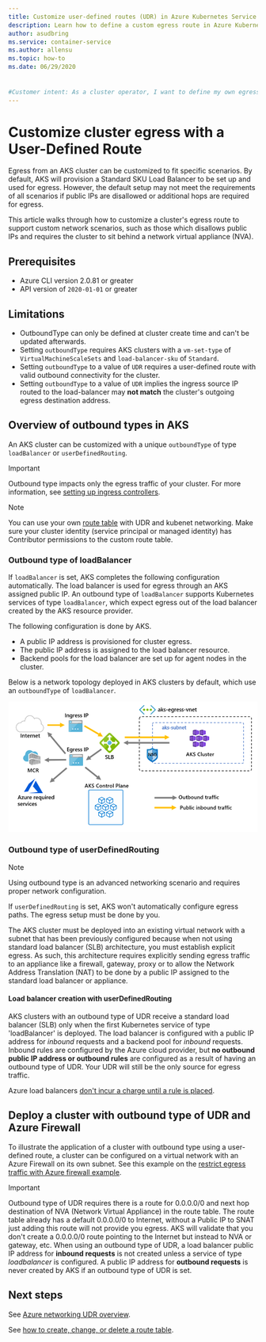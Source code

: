 ```yaml
---
title: Customize user-defined routes (UDR) in Azure Kubernetes Service (AKS)
description: Learn how to define a custom egress route in Azure Kubernetes Service (AKS)
author: asudbring
ms.service: container-service
ms.author: allensu
ms.topic: how-to
ms.date: 06/29/2020


#Customer intent: As a cluster operator, I want to define my own egress paths with user-defined routes. Since I define this up front I do not want AKS provided load balancer configurations.
---
```


# Customize cluster egress with a User-Defined Route

Egress from an AKS cluster can be customized to fit specific scenarios. By default, AKS will provision a Standard SKU Load Balancer to be set up and used for egress. However, the default setup may not meet the requirements of all scenarios if public IPs are disallowed or additional hops are required for egress.

This article walks through how to customize a cluster's egress route to support custom network scenarios, such as those which disallows public IPs and requires the cluster to sit behind a network virtual appliance (NVA).

## Prerequisites
* Azure CLI version 2.0.81 or greater
* API version of `2020-01-01` or greater


## Limitations
* OutboundType can only be defined at cluster create time and can't be updated afterwards.
* Setting `outboundType` requires AKS clusters with a `vm-set-type` of `VirtualMachineScaleSets` and `load-balancer-sku` of `Standard`.
* Setting `outboundType` to a value of `UDR` requires a user-defined route with valid outbound connectivity for the cluster.
* Setting `outboundType` to a value of `UDR` implies the ingress source IP routed to the load-balancer may **not match** the cluster's outgoing egress destination address.

## Overview of outbound types in AKS

An AKS cluster can be customized with a unique `outboundType` of type `loadBalancer` or `userDefinedRouting`.

> [!IMPORTANT]
> Outbound type impacts only the egress traffic of your cluster. For more information, see [setting up ingress controllers](ingress-basic.md).

> [!NOTE]
> You can use your own [route table][byo-route-table] with UDR and kubenet networking. Make sure your cluster identity (service principal or managed identity) has Contributor permissions to the custom route table.

### Outbound type of loadBalancer

If `loadBalancer` is set, AKS completes the following configuration automatically. The load balancer is used for egress through an AKS assigned public IP. An outbound type of `loadBalancer` supports Kubernetes services of type `loadBalancer`, which expect egress out of the load balancer created by the AKS resource provider.

The following configuration is done by AKS.
   * A public IP address is provisioned for cluster egress.
   * The public IP address is assigned to the load balancer resource.
   * Backend pools for the load balancer are set up for agent nodes in the cluster.

Below is a network topology deployed in AKS clusters by default, which use an `outboundType` of `loadBalancer`.

![Diagram shows ingress I P and egress I P, where the ingress I P directs traffic to a load balancer, which directs traffic to and from an internal cluster and other traffic to the egress I P, which directs traffic to the Internet, M C R, Azure required services, and the A K S Control Plane.](media/egress-outboundtype/outboundtype-lb.png)

### Outbound type of userDefinedRouting

> [!NOTE]
> Using outbound type is an advanced networking scenario and requires proper network configuration.

If `userDefinedRouting` is set, AKS won't automatically configure egress paths. The egress setup must be done by you.

The AKS cluster must be deployed into an existing virtual network with a subnet that has been previously configured because when not using standard load balancer (SLB) architecture, you must establish explicit egress. As such, this architecture requires explicitly sending egress traffic to an appliance like a firewall, gateway, proxy or to allow the Network Address Translation (NAT) to be done by a public IP assigned to the standard load balancer or appliance.

#### Load balancer creation with userDefinedRouting

AKS clusters with an outbound type of UDR receive a standard load balancer (SLB) only when the first Kubernetes service of type 'loadBalancer' is deployed. The load balancer is configured with a public IP address for *inbound* requests and a backend pool for *inbound* requests. Inbound rules are configured by the Azure cloud provider, but **no outbound public IP address or outbound rules** are configured as a result of having an outbound type of UDR. Your UDR will still be the only source for egress traffic.

Azure load balancers [don't incur a charge until a rule is placed](https://azure.microsoft.com/pricing/details/load-balancer/).

## Deploy a cluster with outbound type of UDR and Azure Firewall

To illustrate the application of a cluster with outbound type using a user-defined route, a cluster can be configured on a virtual network with an Azure Firewall on its own subnet. See this example on the [restrict egress traffic with Azure firewall example](limit-egress-traffic.md#restrict-egress-traffic-using-azure-firewall).

> [!IMPORTANT]
> Outbound type of UDR requires there is a route for 0.0.0.0/0 and next hop destination of NVA (Network Virtual Appliance) in the route table.
> The route table already has a default 0.0.0.0/0 to Internet, without a Public IP to SNAT just adding this route will not provide you egress. AKS will validate that you don't create a 0.0.0.0/0 route pointing to the Internet but instead to NVA or gateway, etc.
> When using an outbound type of UDR, a load balancer public IP address for **inbound requests** is not created unless a service of type *loadbalancer* is configured. A public IP address for **outbound requests** is never created by AKS if an outbound type of UDR is set.

## Next steps

See [Azure networking UDR overview](../virtual-network/virtual-networks-udr-overview.md).

See [how to create, change, or delete a route table](../virtual-network/manage-route-table.md).

<!-- LINKS - internal -->
[az-aks-get-credentials]: /cli/azure/aks#az_aks_get_credentials
[byo-route-table]: configure-kubenet.md#bring-your-own-subnet-and-route-table-with-kubenet

